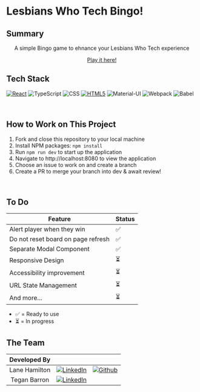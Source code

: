 # Lesbians Who Tech Bingo!

## Summary

<center>
A simple Bingo game to ehnance your Lesbians Who Tech experience
<br>

[Play it here!](https://laneecho.github.io/LWT-bingo/)

</center>

## Tech Stack

[![React][React.js]][React-url] ![TypeScript](https://img.shields.io/badge/TypeScript-007ACC?style=for-the-badge&logo=typescript&logoColor=white) ![CSS](https://img.shields.io/badge/CSS3-1572B6?style=for-the-badge&logo=css3&logoColor=white) [![HTML5][HTML5]][HTML5-url] ![Material-UI](https://img.shields.io/badge/Material%20UI-007FFF?style=for-the-badge&logo=mui&logoColor=white) ![Webpack](https://img.shields.io/badge/webpack-%238DD6F9.svg?style=for-the-badge&logo=webpack&logoColor=black) ![Babel](https://img.shields.io/badge/Babel-F9DC3E?style=for-the-badge&logo=babel&logoColor=white)

<br>

## How to Work on This Project
1. Fork and close this repository to your local machine
2. Install NPM packages: `npm install`
3. Run `npm run dev` to start up the application
4. Navigate to http://localhost:8080 to view the application
5. Choose an issue to work on and create a branch
6. Create a PR to merge your branch into dev & await review!

<br>

## To Do

| Feature                            | Status |
| ---------------------------------- | ------ |
| Alert player when they win         | ✅     |
| Do not reset board on page refresh | ✅     |
| Separate Modal Component           | ✅     |
| Responsive Design                  | ⏳     |
| Accessibility improvement          | ⏳     |
| URL State Management               | ⏳     |
| And more...                        | ⏳     |

- ✅ = Ready to use
- ⏳ = In progress

## The Team

| Developed By  |                                                                                                                                                |                                                                                                                                             |
| :-----------: | :--------------------------------------------------------------------------------------------------------------------------------------------: | :-----------------------------------------------------------------------------------------------------------------------------------------: |
| Lane Hamilton | [![LinkedIn](https://img.shields.io/badge/LinkedIn-%230077B5.svg?logo=linkedin&logoColor=white)](https://www.linkedin.com/in/aleyna-hamilton/) | [![Github](https://img.shields.io/badge/github-%23121011.svg?style=for-the-badge&logo=github&logoColor=white)](https://github.com/LaneEcho) |
| Tegan Barron  |  [![LinkedIn](https://img.shields.io/badge/LinkedIn-%230077B5.svg?logo=linkedin&logoColor=white)](https://www.linkedin.com/in/tegan-barron/)   |

<!-- Logo Links -->

[React.js]: https://img.shields.io/badge/react-%2320232a.svg?style=for-the-badge&logo=react&logoColor=%2361DAFB
[React-url]: https://reactjs.org/
[JavaScript-url]: https://www.javascript.com/
[HTML5]: https://img.shields.io/badge/html5-%23E34F26.svg?style=for-the-badge&logo=html5&logoColor=white
[HTML5-url]: https://developer.mozilla.org/en-US/docs/Web/HTML/
